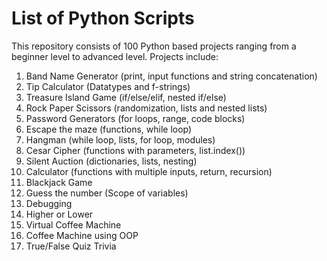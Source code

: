 # List of Python Scripts
This repository consists of 100 Python based projects ranging from a beginner level to advanced level.
Projects include:

1. Band Name Generator (print, input functions and string concatenation)
2. Tip Calculator (Datatypes and f-strings)
3. Treasure Island Game (if/else/elif, nested if/else)
4. Rock Paper Scissors (randomization, lists and nested lists)
5. Password Generators (for loops, range, code blocks)
6. Escape the maze (functions, while loop)
7. Hangman (while loop, lists, for loop, modules)
8. Cesar Cipher (functions with parameters, list.index())
9. Silent Auction (dictionaries, lists, nesting)
10. Calculator (functions with multiple inputs, return, recursion)
11. Blackjack Game
12. Guess the number (Scope of variables)
13. Debugging 
14. Higher or Lower
15. Virtual Coffee Machine
16. Coffee Machine using OOP
17. True/False Quiz Trivia




